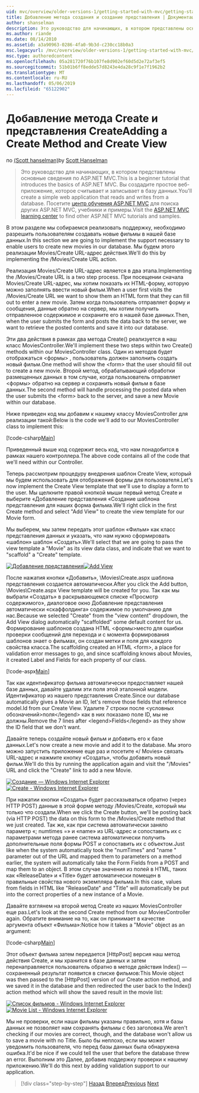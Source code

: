 ```yaml
---
uid: mvc/overview/older-versions-1/getting-started-with-mvc/getting-started-with-mvc-part6
title: Добавление метода создания и создание представления | Документация Майкрософт
author: shanselman
description: Это руководство для начинающих, в котором представлены основные сведения по ASP.NET MVC. Создание простого веб-приложения, которое считывает и записывает в базу данных.
ms.author: riande
ms.date: 08/14/2010
ms.assetid: a3a90963-0286-4fa0-9b3d-c230cc18b0a3
msc.legacyurl: /mvc/overview/older-versions-1/getting-started-with-mvc/getting-started-with-mvc-part6
msc.type: authoredcontent
ms.openlocfilehash: 05a281720f76b107fe8d902ef60d5d2e72af3ef5
ms.sourcegitcommit: 51b01b6ff8edde57d8243e4da28c9f1e7f1962b2
ms.translationtype: MT
ms.contentlocale: ru-RU
ms.lasthandoff: 05/06/2019
ms.locfileid: "65122902"
---
```

# <a name="adding-a-create-method-and-create-view"></a><span data-ttu-id="47796-104">Добавление метода Create и представления Create</span><span class="sxs-lookup"><span data-stu-id="47796-104">Adding a Create Method and Create View</span></span>

<span data-ttu-id="47796-105">по [(Scott hanselman)](https://github.com/shanselman)</span><span class="sxs-lookup"><span data-stu-id="47796-105">by [Scott Hanselman](https://github.com/shanselman)</span></span>

> <span data-ttu-id="47796-106">Это руководство для начинающих, в котором представлены основные сведения по ASP.NET MVC.</span><span class="sxs-lookup"><span data-stu-id="47796-106">This is a beginner tutorial that introduces the basics of ASP.NET MVC.</span></span> <span data-ttu-id="47796-107">Вы создадите простое веб-приложение, которое считывает и записывает в базу данных.</span><span class="sxs-lookup"><span data-stu-id="47796-107">You'll create a simple web application that reads and writes from a database.</span></span> <span data-ttu-id="47796-108">Посетите [центр обучения ASP.NET MVC](../../../index.md) для поиска других ASP.NET MVC, учебники и примеры.</span><span class="sxs-lookup"><span data-stu-id="47796-108">Visit the [ASP.NET MVC learning center](../../../index.md) to find other ASP.NET MVC tutorials and samples.</span></span>

<span data-ttu-id="47796-109">В этом разделе мы собираемся реализовать поддержку, необходимо разрешить пользователям создавать новые фильмы в нашей базе данных.</span><span class="sxs-lookup"><span data-stu-id="47796-109">In this section we are going to implement the support necessary to enable users to create new movies in our database.</span></span> <span data-ttu-id="47796-110">Мы будем этого реализации Movies/Create URL-адрес действия.</span><span class="sxs-lookup"><span data-stu-id="47796-110">We'll do this by implementing the /Movies/Create URL action.</span></span>

<span data-ttu-id="47796-111">Реализация Movies/Create URL-адрес является в два этапа.</span><span class="sxs-lookup"><span data-stu-id="47796-111">Implementing the /Movies/Create URL is a two step process.</span></span> <span data-ttu-id="47796-112">При посещении сначала Movies/Create URL-адрес, мы хотим показать их HTML-форму, которую можно заполнять ввести новый фильм.</span><span class="sxs-lookup"><span data-stu-id="47796-112">When a user first visits the /Movies/Create URL we want to show them an HTML form that they can fill out to enter a new movie.</span></span> <span data-ttu-id="47796-113">Затем когда пользователь отправляет форму и сообщения, данные обратно на сервер, мы хотим получить отправленное содержимое и сохраните его в нашей базе данных.</span><span class="sxs-lookup"><span data-stu-id="47796-113">Then, when the user submits the form and posts the data back to the server, we want to retrieve the posted contents and save it into our database.</span></span>

<span data-ttu-id="47796-114">Эти два действия в рамках два метода Create() реализуется в наш класс MoviesController.</span><span class="sxs-lookup"><span data-stu-id="47796-114">We'll implement these two steps within two Create() methods within our MoviesController class.</span></span> <span data-ttu-id="47796-115">Один из методов будет отображаться &lt;формы&gt; , пользователь должен заполнить создать новый фильм.</span><span class="sxs-lookup"><span data-stu-id="47796-115">One method will show the &lt;form&gt; that the user should fill out to create a new movie.</span></span> <span data-ttu-id="47796-116">Второй метод, обрабатывающий обработки размещенных данных в том случае, когда пользователь отправляет &lt;формы&gt; обратно на сервер и сохранить новый фильм в базе данных.</span><span class="sxs-lookup"><span data-stu-id="47796-116">The second method will handle processing the posted data when the user submits the &lt;form&gt; back to the server, and save a new Movie within our database.</span></span>

<span data-ttu-id="47796-117">Ниже приведен код мы добавим к нашему классу MoviesController для реализации такой:</span><span class="sxs-lookup"><span data-stu-id="47796-117">Below is the code we'll add to our MoviesController class to implement this:</span></span>

[!code-csharp[Main](getting-started-with-mvc-part6/samples/sample1.cs)]

<span data-ttu-id="47796-118">Приведенный выше код содержит весь код, что нам понадобится в рамках нашего контроллера.</span><span class="sxs-lookup"><span data-stu-id="47796-118">The above code contains all of the code that we'll need within our Controller.</span></span>

<span data-ttu-id="47796-119">Теперь рассмотрим процедуру внедрения шаблон Create View, который мы будем использовать для отображения формы для пользователя.</span><span class="sxs-lookup"><span data-stu-id="47796-119">Let's now implement the Create View template that we'll use to display a form to the user.</span></span> <span data-ttu-id="47796-120">Мы щелкните правой кнопкой мыши первый метод Create и выберите «Добавление представления «Создание шаблона представления для наших форма фильма.</span><span class="sxs-lookup"><span data-stu-id="47796-120">We'll right click in the first Create method and select "Add View" to create the view template for our Movie form.</span></span>

<span data-ttu-id="47796-121">Мы выберем, мы затем передать этот шаблон «Фильм» как класс представления данных и указать, что нам нужно сформировать «шаблон» шаблон «Создать».</span><span class="sxs-lookup"><span data-stu-id="47796-121">We'll select that we are going to pass the view template a "Movie" as its view data class, and indicate that we want to "scaffold" a "Create" template.</span></span>

<span data-ttu-id="47796-122">[![Добавление представления](getting-started-with-mvc-part6/_static/image2.png)](getting-started-with-mvc-part6/_static/image1.png)</span><span class="sxs-lookup"><span data-stu-id="47796-122">[![Add View](getting-started-with-mvc-part6/_static/image2.png)](getting-started-with-mvc-part6/_static/image1.png)</span></span>

<span data-ttu-id="47796-123">После нажатия кнопки «Добавить», \Movies\Create.aspx шаблона представления создается автоматически.</span><span class="sxs-lookup"><span data-stu-id="47796-123">After you click the Add button, \Movies\Create.aspx View template will be created for you.</span></span> <span data-ttu-id="47796-124">Так как мы выбрали «Создать» в раскрывающемся списке «Просмотр содержимого», диалоговое окно Добавление представления автоматически «скаффолдинга» содержимое по умолчанию для нас.</span><span class="sxs-lookup"><span data-stu-id="47796-124">Because we selected "Create" from the "view content" dropdown, the Add View dialog automatically "scaffolded" some default content for us.</span></span> <span data-ttu-id="47796-125">Формирование шаблонов создана HTML &lt;формы&gt;место для ошибки проверки сообщений для перехода и с момента формирования шаблонов знает о фильмах, он создан метки и поля для каждого свойства класса.</span><span class="sxs-lookup"><span data-stu-id="47796-125">The scaffolding created an HTML &lt;form&gt;, a place for validation error messages to go, and since scaffolding knows about Movies, it created Label and Fields for each property of our class.</span></span>

[!code-aspx[Main](getting-started-with-mvc-part6/samples/sample2.aspx)]

<span data-ttu-id="47796-126">Так как идентификатор фильма автоматически предоставляет нашей базе данных, давайте удалим эти поля этой эталонной модели. Идентификатор из нашего представления Create.</span><span class="sxs-lookup"><span data-stu-id="47796-126">Since our database automatically gives a Movie an ID, let's remove those fields that reference model.Id from our Create View.</span></span> <span data-ttu-id="47796-127">Удалите 7 строки после &lt;условных обозначений&gt;поля&lt;/legend&gt; как в них показано поле ID, мы не должны.</span><span class="sxs-lookup"><span data-stu-id="47796-127">Remove the 7 lines after &lt;legend&gt;Fields&lt;/legend&gt; as they show the ID field that we don't want.</span></span>

<span data-ttu-id="47796-128">Давайте теперь создайте новый фильм и добавить его к базе данных.</span><span class="sxs-lookup"><span data-stu-id="47796-128">Let's now create a new movie and add it to the database.</span></span> <span data-ttu-id="47796-129">Мы этого можно запустить приложение еще раз и посетите «/ Movies» связать URL-адрес и нажмите кнопку «Создать», чтобы добавить новый фильм.</span><span class="sxs-lookup"><span data-stu-id="47796-129">We'll do this by running the application again and visit the "/Movies" URL and click the "Create" link to add a new Movie.</span></span>

<span data-ttu-id="47796-130">[![Создание — Windows Internet Explorer](getting-started-with-mvc-part6/_static/image4.png)](getting-started-with-mvc-part6/_static/image3.png)</span><span class="sxs-lookup"><span data-stu-id="47796-130">[![Create - Windows Internet Explorer](getting-started-with-mvc-part6/_static/image4.png)](getting-started-with-mvc-part6/_static/image3.png)</span></span>

<span data-ttu-id="47796-131">При нажатии кнопки «Создать» будет рассказываться обратно (через HTTP POST) данные в этой форме методу /Movies/Create, который мы только что создали.</span><span class="sxs-lookup"><span data-stu-id="47796-131">When we click the Create button, we'll be posting back (via HTTP POST) the data on this form to the /Movies/Create method that we just created.</span></span> <span data-ttu-id="47796-132">Так же, как при система автоматически заняло параметр «; numtimes =» и «name» из URL-адрес и сопоставить их с параметрами метода ранее система автоматически получить дополнительные поля формы POST и сопоставить их с объектом.</span><span class="sxs-lookup"><span data-stu-id="47796-132">Just like when the system automatically took the "numTimes" and "name " parameter out of the URL and mapped them to parameters on a method earlier, the system will automatically take the Form Fields from a POST and map them to an object.</span></span> <span data-ttu-id="47796-133">В этом случае значения из полей в HTML, таких как «ReleaseDate» и «Title» будет автоматически помещен в правильные свойства нового экземпляра фильма.</span><span class="sxs-lookup"><span data-stu-id="47796-133">In this case, values from fields in HTML like "ReleaseDate" and "Title" will automatically be put into the correct properties of a new instance of a Movie.</span></span>

<span data-ttu-id="47796-134">Давайте взглянем на второй метод Create из наших MoviesController еще раз.</span><span class="sxs-lookup"><span data-stu-id="47796-134">Let's look at the second Create method from our MoviesController again.</span></span> <span data-ttu-id="47796-135">Обратите внимание на то, как он принимает в качестве аргумента объект «Фильма»:</span><span class="sxs-lookup"><span data-stu-id="47796-135">Notice how it takes a "Movie" object as an argument:</span></span>

[!code-csharp[Main](getting-started-with-mvc-part6/samples/sample3.cs)]

<span data-ttu-id="47796-136">Этот объект фильма затем передается [HttpPost] версия наш метод действия Create, и мы хранится в базе данных и затем перенаправляется пользователь обратно в методе действия Index() — сохраненный результат появится в списке фильмов:</span><span class="sxs-lookup"><span data-stu-id="47796-136">This Movie object was then passed to the [HttpPost] version of our Create action method, and we saved it in the database and then redirected the user back to the Index() action method which will show the saved result in the movie list:</span></span>

<span data-ttu-id="47796-137">[![Список фильмов - Windows Internet Explorer](getting-started-with-mvc-part6/_static/image6.png)](getting-started-with-mvc-part6/_static/image5.png)</span><span class="sxs-lookup"><span data-stu-id="47796-137">[![Movie List - Windows Internet Explorer](getting-started-with-mvc-part6/_static/image6.png)](getting-started-with-mvc-part6/_static/image5.png)</span></span>

<span data-ttu-id="47796-138">Мы не проверки, если наши фильмы указаны правильно, хотя и базы данных не позволяет нам сохранять фильмы с без заголовка.</span><span class="sxs-lookup"><span data-stu-id="47796-138">We aren't checking if our movies are correct, though, and the database won't allow us to save a movie with no Title.</span></span> <span data-ttu-id="47796-139">Было бы неплохо, если мы может уведомить пользователя, что перед базы данных была обнаружена ошибка.</span><span class="sxs-lookup"><span data-stu-id="47796-139">It'd be nice if we could tell the user that before the database threw an error.</span></span> <span data-ttu-id="47796-140">Выполним это Далее, добавив поддержку проверки к нашему приложению.</span><span class="sxs-lookup"><span data-stu-id="47796-140">We'll do this next by adding validation support to our application.</span></span>

> [!div class="step-by-step"]
> <span data-ttu-id="47796-141">[Назад](getting-started-with-mvc-part5.md)
> [Вперед](getting-started-with-mvc-part7.md)</span><span class="sxs-lookup"><span data-stu-id="47796-141">[Previous](getting-started-with-mvc-part5.md)
[Next](getting-started-with-mvc-part7.md)</span></span>
